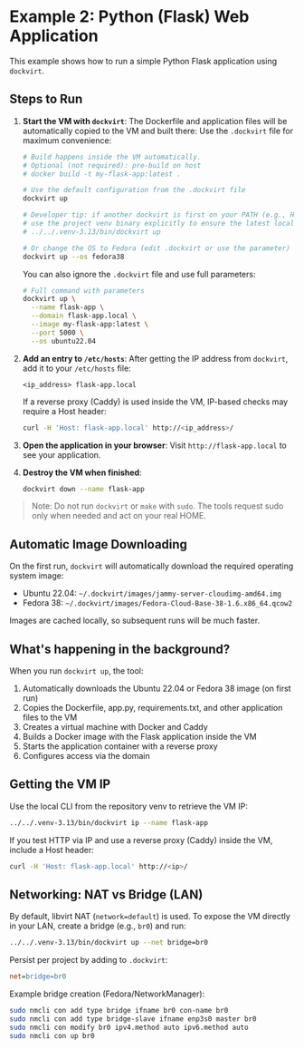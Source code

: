 # Example 2: Python (Flask) Web Application

This example shows how to run a simple Python Flask application using `dockvirt`.

## Steps to Run

1.  **Start the VM with `dockvirt`**:
    The Dockerfile and application files will be automatically copied to the VM and built there:
    Use the `.dockvirt` file for maximum convenience:

    ```bash
    # Build happens inside the VM automatically.
    # Optional (not required): pre-build on host
    # docker build -t my-flask-app:latest .

    # Use the default configuration from the .dockvirt file
    dockvirt up
    
    # Developer tip: if another dockvirt is first on your PATH (e.g., Homebrew),
    # use the project venv binary explicitly to ensure the latest local CLI:
    # ../../.venv-3.13/bin/dockvirt up
    
    # Or change the OS to Fedora (edit .dockvirt or use the parameter)
    dockvirt up --os fedora38
    ```

    You can also ignore the `.dockvirt` file and use full parameters:
    ```bash
    # Full command with parameters
    dockvirt up \
      --name flask-app \
      --domain flask-app.local \
      --image my-flask-app:latest \
      --port 5000 \
      --os ubuntu22.04
    ```

2.  **Add an entry to `/etc/hosts`**:
    After getting the IP address from `dockvirt`, add it to your `/etc/hosts` file:
    ```
    <ip_address> flask-app.local
    ```

    If a reverse proxy (Caddy) is used inside the VM, IP-based checks may require a Host header:
    
    ```bash
    curl -H 'Host: flask-app.local' http://<ip_address>/
    ```

3.  **Open the application in your browser**:
    Visit `http://flask-app.local` to see your application.

4.  **Destroy the VM when finished**:
    ```bash
    dockvirt down --name flask-app
    ```

> Note: Do not run `dockvirt` or `make` with `sudo`. The tools request sudo only when needed and act on your real HOME.

## Automatic Image Downloading

On the first run, `dockvirt` will automatically download the required operating system image:
- Ubuntu 22.04: `~/.dockvirt/images/jammy-server-cloudimg-amd64.img`
- Fedora 38: `~/.dockvirt/images/Fedora-Cloud-Base-38-1.6.x86_64.qcow2`

Images are cached locally, so subsequent runs will be much faster.

## What's happening in the background?

When you run `dockvirt up`, the tool:
1. Automatically downloads the Ubuntu 22.04 or Fedora 38 image (on first run)
2. Copies the Dockerfile, app.py, requirements.txt, and other application files to the VM
3. Creates a virtual machine with Docker and Caddy
4. Builds a Docker image with the Flask application inside the VM
5. Starts the application container with a reverse proxy
6. Configures access via the domain

## Getting the VM IP

Use the local CLI from the repository venv to retrieve the VM IP:

```bash
../../.venv-3.13/bin/dockvirt ip --name flask-app
```

If you test HTTP via IP and use a reverse proxy (Caddy) inside the VM, include a Host header:

```bash
curl -H 'Host: flask-app.local' http://<ip>/
```

## Networking: NAT vs Bridge (LAN)

By default, libvirt NAT (`network=default`) is used. To expose the VM directly in your LAN, create a bridge (e.g., `br0`) and run:

```bash
../../.venv-3.13/bin/dockvirt up --net bridge=br0
```

Persist per project by adding to `.dockvirt`:

```ini
net=bridge=br0
```

Example bridge creation (Fedora/NetworkManager):

```bash
sudo nmcli con add type bridge ifname br0 con-name br0
sudo nmcli con add type bridge-slave ifname enp3s0 master br0
sudo nmcli con modify br0 ipv4.method auto ipv6.method auto
sudo nmcli con up br0
